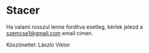 # Stacer
Ha valami rosszul lenne fordítva esetleg, kérlek jelezd a szemcse1@gmail.com email címen.

Köszönettel: László Viktor
